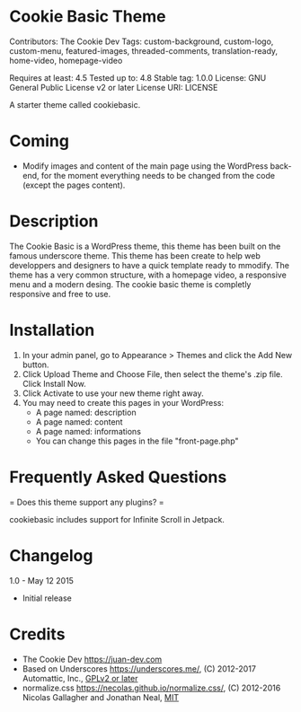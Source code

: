 # Cookie Basic Theme

Contributors: The Cookie Dev
Tags: custom-background, custom-logo, custom-menu, featured-images, threaded-comments, translation-ready, home-video, homepage-video

Requires at least: 4.5
Tested up to: 4.8
Stable tag: 1.0.0
License: GNU General Public License v2 or later
License URI: LICENSE

A starter theme called cookiebasic.

# Coming

* Modify images and content of the main page using the WordPress back-end, for the moment everything needs to be changed from the code (except the pages content).


# Description 

The Cookie Basic is a WordPress theme, this theme has been built on the famous underscore theme. This theme has been create to help web developpers and designers to have
a quick template ready to mmodify. The theme has a very common structure, with a homepage video, a responsive menu and a modern desing.
The cookie basic theme is completly responsive and free to use.

# Installation

1. In your admin panel, go to Appearance > Themes and click the Add New button.
2. Click Upload Theme and Choose File, then select the theme's .zip file. Click Install Now.
3. Click Activate to use your new theme right away.
4. You may need to create this pages in your WordPress:
    - A page named: description
    - A page named: content
    - A page named: informations
    - You can change this pages in the file "front-page.php"

# Frequently Asked Questions

= Does this theme support any plugins? =

cookiebasic includes support for Infinite Scroll in Jetpack.

# Changelog

1.0 - May 12 2015
* Initial release

# Credits 
* The Cookie Dev https://juan-dev.com
* Based on Underscores https://underscores.me/, (C) 2012-2017 Automattic, Inc., [GPLv2 or later](https://www.gnu.org/licenses/gpl-2.0.html)
* normalize.css https://necolas.github.io/normalize.css/, (C) 2012-2016 Nicolas Gallagher and Jonathan Neal, [MIT](https://opensource.org/licenses/MIT)
